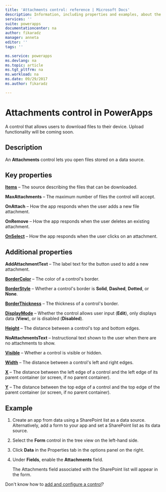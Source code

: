 ```yaml
---
title: 'Attachments control: reference | Microsoft Docs'
description: Information, including properties and examples, about the Attachments control
services: ''
suite: powerapps
documentationcenter: na
author: fikaradz
manager: anneta
editor: ''
tags: ''

ms.service: powerapps
ms.devlang: na
ms.topic: article
ms.tgt_pltfrm: na
ms.workload: na
ms.date: 09/29/2017
ms.author: fikaradz

---
```

# Attachments control in PowerApps
A control that allows users to download files to their device.  Upload functionality will be coming soon.

## Description
An **Attachments** control lets you open files stored on a data source.

## Key properties
**[Items](properties-core.md)** – The source describing the files that can be downloaded.

**MaxAttachments** – The maximum number of files the control will accept.

**OnAttach** – How the app responds when the user adds a new file attachment.

**OnRemove** – How the app responds when the user deletes an existing attachment.

**[OnSelect](properties-core.md)** – How the app responds when the user clicks on an attachment.

## Additional properties
**AddAttachmentText** – The label text for the button used to add a new attachment.

**[BorderColor](properties-color-border.md)** – The color of a control's border.

**[BorderStyle](properties-color-border.md)** – Whether a control's border is **Solid**, **Dashed**, **Dotted**, or **None**.

**[BorderThickness](properties-color-border.md)** – The thickness of a control's border.

**[DisplayMode](properties-core.md)** – Whether the control allows user input (**Edit**), only displays data (**View**), or is disabled (**Disabled**).

**[Height](../../controls/properties-size-location.md)** – The distance between a control's top and bottom edges.

**NoAttachmentsText** – Instructional text shown to the user when there are no attachments to show.

**[Visible](properties-core.md)** – Whether a control is visible or hidden.

**[Width](../../controls/properties-size-location.md)** – The distance between a control's left and right edges.

**[X](../../controls/properties-size-location.md)** – The distance between the left edge of a control and the left edge of its parent container (or screen, if no parent container).

**[Y](../../controls/properties-size-location.md)** – The distance between the top edge of a control and the top edge of the parent container (or screen, if no parent container).


## Example
1. Create an app from data using a SharePoint list as a data source.  Alternatively, add a form to your app and set a SharePoint list as its data source.

2. Select the **Form** control in the tree view on the left-hand side.

3. Click **Data** in the Properties tab in the options panel on the right.

4. Under **Fields**, enable the **Attachments** field.

    The Attachments field associated with the SharePoint list will appear in the form.

Don't know how to [add and configure a control](../add-configure-controls.md)?
